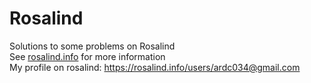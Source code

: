 # Rosalind
Solutions to some problems on Rosalind  
See <a href="rosalind.info">rosalind.info</a> for more information  
My profile on rosalind: <a href="https://rosalind.info/users/ardc034@gmail.com/"> https://rosalind.info/users/ardc034@gmail.com </a>
